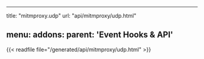 
---
title: "mitmproxy.udp"
url: "api/mitmproxy/udp.html"

menu:
    addons:
        parent: 'Event Hooks & API'
---

{{< readfile file="/generated/api/mitmproxy/udp.html" >}}
